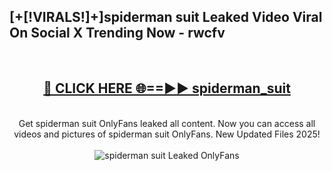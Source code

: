 <h2>[+[!VIRALS!]+]spiderman suit Leaked Video Viral On Social X Trending Now - rwcfv</h2>
<br>
<div align="center">
<h2><a href="https://libra.edu.pl?spiderman_suit" rel="nofollow">🔴 CLICK HERE 🌐==►► spiderman_suit</a></h2>
<br>
Get spiderman suit OnlyFans leaked all content. Now you can access all videos and pictures of spiderman suit OnlyFans. New Updated Files 2025!
<br>
<br>
<a href="https://libra.edu.pl?spiderman_suit" rel="nofollow" data-target="animated-image.originalLink"><img src="https://i.ibb.co.com/WyWwxjT/player-gif2.gif" alt="spiderman suit Leaked OnlyFans" style="max-width: 100%; display: inline-block;" data-target="animated-image.originalImage"></a>
</div>
<br>